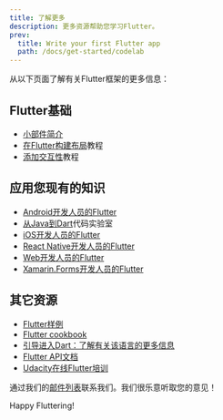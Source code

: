 ```yaml
---
title: 了解更多
description: 更多资源帮助您学习Flutter。
prev:
  title: Write your first Flutter app
  path: /docs/get-started/codelab
---
```


从以下页面了解有关Flutter框架的更多信息：

## Flutter基础

* [小部件简介](/docs/development/ui/widgets-intro)
* [在Flutter构建布局](/docs/development/ui/layout/tutorial)教程
* [添加交互性](/docs/development/ui/interactive)教程

## 应用您现有的知识

* [Android开发人员的Flutter](/docs/get-started/flutter-for/android-devs)
* [从Java到Dart](/docs/get-started/flutter-for/java-devs)代码实验室
* [iOS开发人员的Flutter](/docs/get-started/flutter-for/ios-devs)
* [React Native开发人员的Flutter](/docs/get-started/flutter-for/react-native-devs)
* [Web开发人员的Flutter](/docs/get-started/flutter-for/web-devs)
* [Xamarin.Forms开发人员的Flutter](/docs/get-started/flutter-for/xamarin-forms-devs)

## 其它资源

* [Flutter样例]({{site.github}}/flutter/samples/blob/master/INDEX.md)
* [Flutter cookbook](/docs/cookbook)
* [引导进入Dart：了解有关该语言的更多信息](/docs/resources/bootstrap-into-dart)
* [Flutter API文档]({{site.api}})
* [Udacity在线Flutter培训](https://www.udacity.com/course/build-native-mobile-apps-with-flutter--ud905)

通过我们的[邮件列表][]联系我们。我们很乐意听取您的意见！

Happy Fluttering!

[邮件列表]: mailto:{{site.email}}
